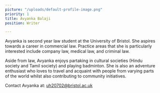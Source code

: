 ```yaml
---
picture: "/uploads/default-profile-image.png"
priority: 1
title: Avyanka Balaji
position: Writer

---
```

Avyanka is second year law student at the University of Bristol. She aspires towards a career in commercial law. Practice areas that she is particularly interested include company law, medical law, and criminal law.

Aside from law, Avyanka enjoys partaking in cultural societies (Hindu society and Tamil society) and playing badminton. She is also an adventure enthusiast who loves to travel and acquaint with people from varying parts of the world whilst also contributing to community initiatives.

Contact Avyanka at: uh20702@bristol.ac.uk